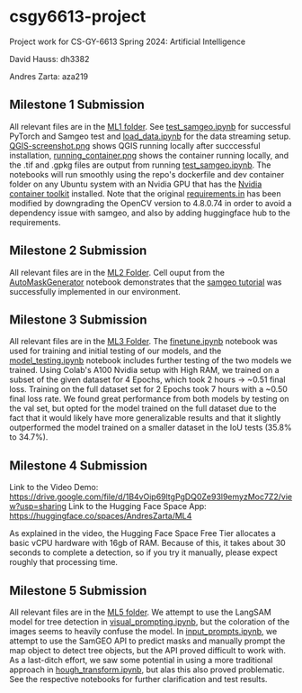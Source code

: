 # csgy6613-project

Project work for CS-GY-6613 Spring 2024: Artificial Intelligence

David Hauss: dh3382

Andres Zarta: aza219

## Milestone 1 Submission
All relevant files are in the [ML1 folder](ML1). See [test_samgeo.ipynb](ML1/test_samgeo.ipynb) for successful PyTorch and Samgeo test and [load_data.ipynb](ML1/load_data.ipynb) for the data streaming setup. [QGIS-screenshot.png](ML1/QGIS-screenshot.png) shows QGIS running locally after succcessful installation, [running_container.png](ML1/running_container.png) shows the container running locally, and the .tif and .gpkg files are output from running [test_samgeo.ipynb](ML1/test_samgeo.ipynb). The notebooks will run smoothly using the repo's dockerfile and dev container folder on any Ubuntu system with an Nvidia GPU that has the [Nvidia container toolkit](https://docs.nvidia.com/datacenter/cloud-native/container-toolkit/latest/install-guide.html) installed. Note that the original [requirements.in](requirements/requirements.in) has been modified by downgrading the OpenCV version to 4.8.0.74 in order to avoid a dependency issue with samgeo, and also by adding huggingface hub to the requirements.

## Milestone 2 Submission
All relevant files are in the [ML2 Folder](ML2). Cell ouput from the [AutoMaskGenerator](ML2/AutoMaskGenerator.ipynb) notebook demonstrates that the [samgeo tutorial](https://www.youtube.com/watch?v=YHA_-QMB8_U&embeds_referring_euri=https%3A%2F%2Fpantelis.github.io%2F&source_ve_path=MjM4NTE&feature=emb_title) was successfully implemented in our environment.

## Milestone 3 Submission
All relevant files are in the [ML3 Folder](ML3). The [finetune.ipynb](ML3/finetune.ipynb) notebook was used for training and initial testing of our models, and the [model_testing.ipynb](ML3/model_testing.ipynb) notebook includes further testing of the two models we trained. Using Colab's A100 Nvidia setup with High RAM, we trained on a subset of the given dataset for 4 Epochs, which took 2 hours -> ~0.51 final loss. Training on the full dataset set for 2 Epochs took 7 hours with a ~0.50 final loss rate. We found great performance from both models by testing on the val set, but opted for the model trained on the full dataset due to the fact that it would likely have more generalizable results and that it slightly outperformed the model trained on a smaller dataset in the IoU tests (35.8% to 34.7%).

## Milestone 4 Submission
Link to the Video Demo: https://drive.google.com/file/d/1B4vOip69ltgPgDQ0Ze93l9emyzMoc7Z2/view?usp=sharing
Link to the Hugging Face Space App: https://huggingface.co/spaces/AndresZarta/ML4

As explained in the video, the Hugging Face Space Free Tier allocates a basic vCPU hardware with 16gb of RAM. Because of this, it takes about 30 seconds to complete a detection, so if you try it manually, please expect roughly that processing time. 

## Milestone 5 Submission
All relevant files are in the [ML5 folder](ML5). We attempt to use the LangSAM model for tree detection in [visual_prompting.ipynb](ML5/visual_prompting.ipynb), but the coloration of the images seems to heavily confuse the model. In [input_prompts.ipynb](ML5/input_prompts.ipynb), we attempt to use the SamGEO API to predict masks and manually prompt the map object to detect tree objects, but the API proved difficult to work with. As a last-ditch effort, we saw some potential in using a more traditional approach in [hough_transform.ipynb](ML5/hough_transform.ipynb), but alas this also proved problematic. See the respective notebooks for further clarification and test results. 
